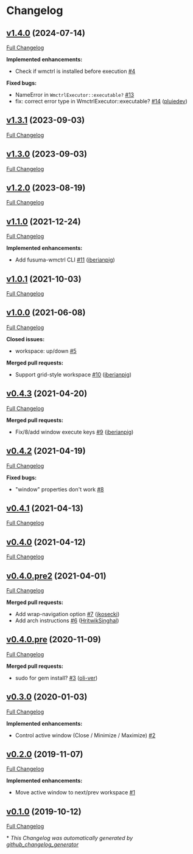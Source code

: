 # Changelog

## [v1.4.0](https://github.com/iberianpig/fusuma-plugin-wmctrl/tree/v1.4.0) (2024-07-14)

[Full Changelog](https://github.com/iberianpig/fusuma-plugin-wmctrl/compare/v1.3.1...v1.4.0)

**Implemented enhancements:**

- Check if wmctrl is installed before execution [\#4](https://github.com/iberianpig/fusuma-plugin-wmctrl/issues/4)

**Fixed bugs:**

- NameError in `WmctrlExecutor::executable?` [\#13](https://github.com/iberianpig/fusuma-plugin-wmctrl/issues/13)
- fix: correct error type in WmctrlExecutor::executable? [\#14](https://github.com/iberianpig/fusuma-plugin-wmctrl/pull/14) ([pluiedev](https://github.com/pluiedev))

## [v1.3.1](https://github.com/iberianpig/fusuma-plugin-wmctrl/tree/v1.3.1) (2023-09-03)

[Full Changelog](https://github.com/iberianpig/fusuma-plugin-wmctrl/compare/v1.3.0...v1.3.1)

## [v1.3.0](https://github.com/iberianpig/fusuma-plugin-wmctrl/tree/v1.3.0) (2023-09-03)

[Full Changelog](https://github.com/iberianpig/fusuma-plugin-wmctrl/compare/v1.2.0...v1.3.0)

## [v1.2.0](https://github.com/iberianpig/fusuma-plugin-wmctrl/tree/v1.2.0) (2023-08-19)

[Full Changelog](https://github.com/iberianpig/fusuma-plugin-wmctrl/compare/v1.1.0...v1.2.0)

## [v1.1.0](https://github.com/iberianpig/fusuma-plugin-wmctrl/tree/v1.1.0) (2021-12-24)

[Full Changelog](https://github.com/iberianpig/fusuma-plugin-wmctrl/compare/v1.0.1...v1.1.0)

**Implemented enhancements:**

- Add fusuma-wmctrl CLI [\#11](https://github.com/iberianpig/fusuma-plugin-wmctrl/pull/11) ([iberianpig](https://github.com/iberianpig))

## [v1.0.1](https://github.com/iberianpig/fusuma-plugin-wmctrl/tree/v1.0.1) (2021-10-03)

[Full Changelog](https://github.com/iberianpig/fusuma-plugin-wmctrl/compare/v1.0.0...v1.0.1)

## [v1.0.0](https://github.com/iberianpig/fusuma-plugin-wmctrl/tree/v1.0.0) (2021-06-08)

[Full Changelog](https://github.com/iberianpig/fusuma-plugin-wmctrl/compare/v0.4.3...v1.0.0)

**Closed issues:**

- workspace: up/down [\#5](https://github.com/iberianpig/fusuma-plugin-wmctrl/issues/5)

**Merged pull requests:**

- Support grid-style workspace [\#10](https://github.com/iberianpig/fusuma-plugin-wmctrl/pull/10) ([iberianpig](https://github.com/iberianpig))

## [v0.4.3](https://github.com/iberianpig/fusuma-plugin-wmctrl/tree/v0.4.3) (2021-04-20)

[Full Changelog](https://github.com/iberianpig/fusuma-plugin-wmctrl/compare/v0.4.2...v0.4.3)

**Merged pull requests:**

- Fix/8/add window execute keys [\#9](https://github.com/iberianpig/fusuma-plugin-wmctrl/pull/9) ([iberianpig](https://github.com/iberianpig))

## [v0.4.2](https://github.com/iberianpig/fusuma-plugin-wmctrl/tree/v0.4.2) (2021-04-19)

[Full Changelog](https://github.com/iberianpig/fusuma-plugin-wmctrl/compare/v0.4.1...v0.4.2)

**Fixed bugs:**

- "window" properties don't work [\#8](https://github.com/iberianpig/fusuma-plugin-wmctrl/issues/8)

## [v0.4.1](https://github.com/iberianpig/fusuma-plugin-wmctrl/tree/v0.4.1) (2021-04-13)

[Full Changelog](https://github.com/iberianpig/fusuma-plugin-wmctrl/compare/v0.4.0...v0.4.1)

## [v0.4.0](https://github.com/iberianpig/fusuma-plugin-wmctrl/tree/v0.4.0) (2021-04-12)

[Full Changelog](https://github.com/iberianpig/fusuma-plugin-wmctrl/compare/v0.4.0.pre2...v0.4.0)

## [v0.4.0.pre2](https://github.com/iberianpig/fusuma-plugin-wmctrl/tree/v0.4.0.pre2) (2021-04-01)

[Full Changelog](https://github.com/iberianpig/fusuma-plugin-wmctrl/compare/v0.4.0.pre...v0.4.0.pre2)

**Merged pull requests:**

- Add wrap-navigation option [\#7](https://github.com/iberianpig/fusuma-plugin-wmctrl/pull/7) ([jkosecki](https://github.com/jkosecki))
- Add arch instructions [\#6](https://github.com/iberianpig/fusuma-plugin-wmctrl/pull/6) ([HritwikSinghal](https://github.com/HritwikSinghal))

## [v0.4.0.pre](https://github.com/iberianpig/fusuma-plugin-wmctrl/tree/v0.4.0.pre) (2020-11-09)

[Full Changelog](https://github.com/iberianpig/fusuma-plugin-wmctrl/compare/v0.3.0...v0.4.0.pre)

**Merged pull requests:**

- sudo for gem install? [\#3](https://github.com/iberianpig/fusuma-plugin-wmctrl/pull/3) ([oli-ver](https://github.com/oli-ver))

## [v0.3.0](https://github.com/iberianpig/fusuma-plugin-wmctrl/tree/v0.3.0) (2020-01-03)

[Full Changelog](https://github.com/iberianpig/fusuma-plugin-wmctrl/compare/v0.2.0...v0.3.0)

**Implemented enhancements:**

- Control active window \(Close / Minimize / Maximize\) [\#2](https://github.com/iberianpig/fusuma-plugin-wmctrl/issues/2)

## [v0.2.0](https://github.com/iberianpig/fusuma-plugin-wmctrl/tree/v0.2.0) (2019-11-07)

[Full Changelog](https://github.com/iberianpig/fusuma-plugin-wmctrl/compare/v0.1.0...v0.2.0)

**Implemented enhancements:**

- Move active window to next/prev workspace [\#1](https://github.com/iberianpig/fusuma-plugin-wmctrl/issues/1)

## [v0.1.0](https://github.com/iberianpig/fusuma-plugin-wmctrl/tree/v0.1.0) (2019-10-12)

[Full Changelog](https://github.com/iberianpig/fusuma-plugin-wmctrl/compare/7e20b0138aaa335e4b9008ee9af680e8dad188aa...v0.1.0)



\* *This Changelog was automatically generated by [github_changelog_generator](https://github.com/github-changelog-generator/github-changelog-generator)*
